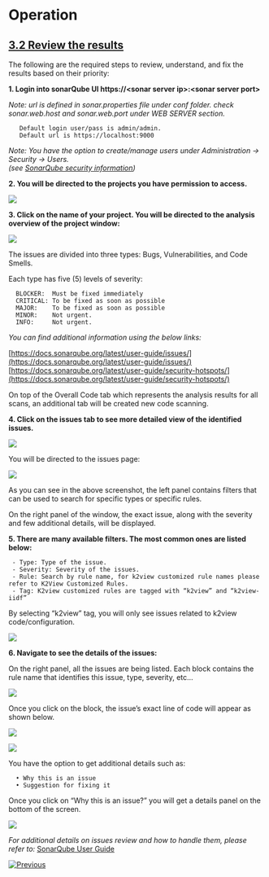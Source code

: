 # Operation



## **<u>3.2 Review the results</u>**

The following are the required steps to review, understand, and fix the results based on their priority:

**1.	Login into sonarQube UI https://\<sonar server ip>:\<sonar server port>**

*Note: url is defined in sonar.properties file under conf folder. 
       check sonar.web.host and sonar.web.port under WEB SERVER section.*
       
       Default login user/pass is admin/admin.
       Default url is https://localhost:9000

   *Note: You have the option to create/manage users under Administration -> Security -> Users.  
   (see [SonarQube security information](https://docs.sonarqube.org/latest/instance-administration/security/))*
        

**2.	You will be directed to the projects you have permission to access.**  

![](/articles/COE/SonarQube/images/03_projects.png)



**3. Click on the name of your project. You will be directed to the analysis overview of the project window:**

![](/articles/COE/SonarQube/images/04_analysis_overview.png)

   The issues are divided into three types: Bugs, Vulnerabilities, and Code Smells.

   Each type has five (5) levels of severity:

      BLOCKER:	Must be fixed immediately
      CRITICAL:	To be fixed as soon as possible
      MAJOR:	To be fixed as soon as possible
      MINOR:	Not urgent.
      INFO:		Not urgent.

   *You can find additional information using the below links:*  
   
   [https://docs.sonarqube.org/latest/user-guide/issues/](https://docs.sonarqube.org/latest/user-guide/issues/)  
   [https://docs.sonarqube.org/latest/user-guide/security-hotspots/](https://docs.sonarqube.org/latest/user-guide/security-hotspots/)

   On top of the Overall Code tab which represents the analysis results for all scans, an additional tab will be created new code scanning.



**4.	Click on the issues tab to see more detailed view of the identified issues.**

![](/articles/COE/SonarQube/images/05_issues.png)

   You will be directed to the issues page:

![](/articles/COE/SonarQube/images/06_issues_page.png)

   As you can see in the above screenshot, the left panel contains filters that can be used to search for specific types or specific rules.  
   
   On the right panel of the window, the exact issue, along with the severity and few additional details, will be displayed.


**5. There are many available filters. The most common ones are listed below:**

     - Type: Type of the issue.
     - Severity: Severity of the issues.
     - Rule: Search by rule name, for k2view customized rule names please refer to K2View Customized Rules.
     - Tag:	K2view customized rules are tagged with “k2view” and “k2view-iidf”

   By selecting “k2view” tag, you will only see issues related to k2view code/configuration. 

![](/articles/COE/SonarQube/images/07_tag.png)



**6.	Navigate to see the details of the issues:**

   On the right panel, all the issues are being listed. Each block contains the rule name that identifies this issue, type, severity, etc… 



![](/articles/COE/SonarQube/images/08_issue_details.png)


   Once you click on the block, the issue’s exact line of code will appear as shown below.

![](/articles/COE/SonarQube/images/10_issue_line.png)

![](/articles/COE/SonarQube/images/11_issue_code.png)


   You have the option to get additional details such as:

      •	Why this is an issue
      •	Suggestion for fixing it

   Once you click on “Why this is an issue?” you will get a details panel on the bottom of the screen.



![](/articles/COE/SonarQube/images/12_why_issue.png)



*For additional details on issues review and how to handle them, please refer to:* [SonarQube User Guide]( https://docs.sonarqube.org/latest/user-guide/issues/)





[![Previous](/articles/images/Previous.png)](/articles/COE/SonarQube/03_Operation/01_Scan.md)

